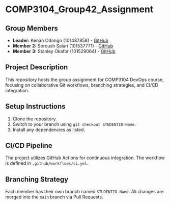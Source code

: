 # COMP3104_Group42_Assignment
## Group Members
- **Leader:** Kenan Odongo (101487858) - [GitHub](https://github.com/)
- **Member 2:** Soroush Salari (101537771) - [GitHub](https://github.com/SOROUSH911)
- **Member 3:** Stanley Okafor (101529064) - [GitHub](https://github.com/Stanleyashz)
## Project Description
This repository hosts the group assignment for COMP3104 DevOps course, focusing on
collaborative Git workflows, branching strategies, and CI/CD integration.
## Setup Instructions
1. Clone the repository.
2. Switch to your branch using `git checkout STUDENTID-Name`.
3. Install any dependencies as listed.
## CI/CD Pipeline
The project utilizes GitHub Actions for continuous integration. The workflow is defined
in `.github/workflows/ci.yml`.
## Branching Strategy
Each member has their own branch named `STUDENTID-Name`. All changes are
merged into the `main` branch via Pull Requests.
